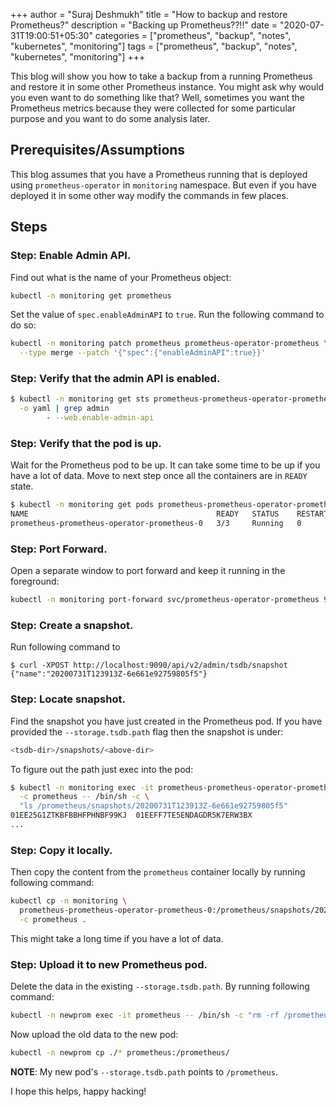 +++
author = "Suraj Deshmukh"
title = "How to backup and restore Prometheus?"
description = "Backing up Prometheus??!!"
date = "2020-07-31T19:00:51+05:30"
categories = ["prometheus", "backup", "notes", "kubernetes", "monitoring"]
tags = ["prometheus", "backup", "notes", "kubernetes", "monitoring"]
+++

This blog will show you how to take a backup from a running Prometheus and restore it in some other Prometheus instance. You might ask why would you even want to do something like that? Well, sometimes you want the Prometheus metrics because they were collected for some particular purpose and you want to do some analysis later.

## Prerequisites/Assumptions

This blog assumes that you have a Prometheus running that is deployed using  `prometheus-operator` in `monitoring` namespace. But even if you have deployed it in some other way modify the commands in few places.

## Steps

### Step: Enable Admin API.

Find out what is the name of your Prometheus object:

```bash
kubectl -n monitoring get prometheus
```

Set the value of `spec.enableAdminAPI` to `true`. Run the following command to do so:

```bash
kubectl -n monitoring patch prometheus prometheus-operator-prometheus \
  --type merge --patch '{"spec":{"enableAdminAPI":true}}'
```

### Step: Verify that the admin API is enabled.

```bash
$ kubectl -n monitoring get sts prometheus-prometheus-operator-prometheus \
  -o yaml | grep admin
        - --web.enable-admin-api
```

### Step: Verify that the pod is up.

Wait for the Prometheus pod to be up. It can take some time to be up if you have a lot of data. Move to next step once all the containers are in `READY` state.

```bash
$ kubectl -n monitoring get pods prometheus-prometheus-operator-prometheus-0
NAME                                          READY   STATUS    RESTARTS   AGE
prometheus-prometheus-operator-prometheus-0   3/3     Running   0          33m
```

### Step: Port Forward.

Open a separate window to port forward and keep it running in the foreground:

```bash
kubectl -n monitoring port-forward svc/prometheus-operator-prometheus 9090
```

### Step: Create a snapshot.

Run following command to

```
$ curl -XPOST http://localhost:9090/api/v2/admin/tsdb/snapshot
{"name":"20200731T123913Z-6e661e92759805f5"}
```

### Step: Locate snapshot.

Find the snapshot you have just created in the Prometheus pod. If you have provided the `--storage.tsdb.path` flag then the snapshot is under:

```bash
<tsdb-dir>/snapshots/<above-dir>
```

To figure out the path just exec into the pod:

```bash
$ kubectl -n monitoring exec -it prometheus-prometheus-operator-prometheus-0 \
  -c prometheus -- /bin/sh -c \
  "ls /prometheus/snapshots/20200731T123913Z-6e661e92759805f5"
01EE25G1ZTKBFBBHFPHNBF99KJ  01EEFF7TE5ENDAGDR5K7ERW3BX
...
```

### Step: Copy it locally.

Then copy the content from the `prometheus` container locally by running following command:

```bash
kubectl cp -n monitoring \
  prometheus-prometheus-operator-prometheus-0:/prometheus/snapshots/20200731T123913Z-6e661e92759805f5 \
  -c prometheus .
```

This might take a long time if you have a lot of data.

### Step: Upload it to new Prometheus pod.

Delete the data in the existing `--storage.tsdb.path`. By running following command:

```bash
kubectl -n newprom exec -it prometheus -- /bin/sh -c "rm -rf /prometheus/*"
```

Now upload the old data to the new pod:

```bash
kubectl -n newprom cp ./* prometheus:/prometheus/
```

**NOTE**: My new pod's `--storage.tsdb.path` points to `/prometheus`.

I hope this helps, happy hacking!
